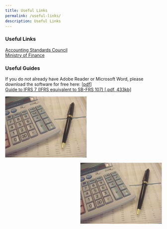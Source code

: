 ```yaml
---
title: Useful Links
permalink: /useful-links/
description: Useful Links
---
```

### Useful Links
  
[Accounting Standards Council](http://www.asc.gov.sg/)  
[Ministry of Finance](http://www.mof.gov.sg/)  
  

### Useful Guides

  
If you do not already have Adobe Reader or Microsoft Word, please download the software for free here: \[[pdf](http://www.adobe.com/products/acrobat/readstep2.html)\]  
[Guide to IFRS 7 (IFRS equivalent to SB-FRS 107) [.pdf, 433kb]](/files/Docs/Default%20Source/Useful%20Links/ifrs7forcorporates.pdf)

![Useful Link](/images/Images/Default%20Source/Useful%20Links/img-fr.jpg)
<div><img src="/images/Images/Default%20Source/Useful%20Links/img-fr.jpg" style="float:right"></div>